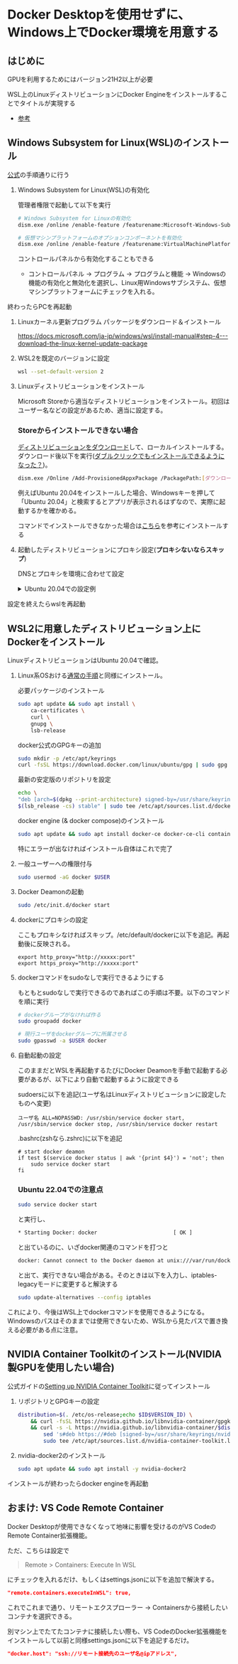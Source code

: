 # Docker Desktopを使用せずに、Windows上でDocker環境を用意する

## はじめに

GPUを利用するためにはバージョン21H2以上が必要

WSL上のLinuxディストリビューションにDocker Engineをインストールすることでタイトルが実現する

- [参考](https://dev.to/_nicolas_louis_/how-to-run-docker-on-windows-without-docker-desktop-hik)

## Windows Subsystem for Linux(WSL)のインストール

[公式](https://docs.microsoft.com/ja-jp/windows/wsl/install-manual)の手順通りに行う

1. Windows Subsystem for Linux(WSL)の有効化

    管理者権限で起動して以下を実行

    ```bash
    # Windows Subsystem for Linuxの有効化
    dism.exe /online /enable-feature /featurename:Microsoft-Windows-Subsystem-Linux /all /norestart

    # 仮想マシンプラットフォームのオプションコンポーネントを有効化
    dism.exe /online /enable-feature /featurename:VirtualMachinePlatform /all /norestart
    ```

    コントロールパネルから有効化することもできる

    - コントロールパネル -> プログラム -> プログラムと機能 -> Windowsの機能の有効化と無効化を選択し、Linux用Windowsサブシステム、仮想マシンプラットフォームにチェックを入れる。

  終わったらPCを再起動

1. Linuxカーネル更新プログラム パッケージをダウンロード＆インストール

    https://docs.microsoft.com/ja-jp/windows/wsl/install-manual#step-4---download-the-linux-kernel-update-package

1. WSL2を既定のバージョンに設定

    ```bash
    wsl --set-default-version 2
    ```

1. Linuxディストリビューションをインストール

    Microsoft Storeから適当なディストリビューションをインストール。初回はユーザー名などの設定があるため、適当に設定する。

    ### Storeからインストールできない場合

    [ディストリビューションをダウンロード](https://docs.microsoft.com/ja-jp/windows/wsl/install-manual#downloading-distributions)して、ローカルインストールする。ダウンロード後以下を実行([ダブルクリックでもインストールできるようになった？](https://docs.microsoft.com/ja-jp/windows/msix/app-installer/troubleshoot-appinstaller-issues))。

    ```bash
    dism.exe /Online /Add-ProvisionedAppxPackage /PackagePath:[ダウンロードしたファイルのパス] /SkipLicense
    ```

    例えばUbuntu 20.04をインストールした場合、Windowsキーを押して「Ubuntu 20.04」と検索するとアプリが表示されるはずなので、実際に起動するかを確かめる。

    コマンドでインストールできなかった場合は[こちら](https://phst.hateblo.jp/entry/2020/01/18/000000)を参考にインストールする

1. 起動したディストリビューションにプロキシ設定(__プロキシないならスキップ__)

    DNSとプロキシを環境に合わせて設定

    <details><summary>Ubuntu 20.04での設定例</summary><div>

    
    - resolv.confの上書きを無効化

        /etc/wsl.confを作成して以下を記述

        ```conf
        [network]
        generateResolvConf = false
        ```

    - /etc/resolv.confの編集

        もともとはシンボリックリンクなのでまずはunlink

        ```bash
        sudo unlink /etc/resolv.conf
        sudo vi /etc/resolv.conf
        ```

        以下を追記

        ```conf
        nameserver xxx.xxx.xxx.xxx  #優先DNS
        nameserver yyy.yyy.yyy.yyy  #代替DNS
        domain aaa.bbb.co.jp
        ```

    - /etc/apt/apt.conf.d/02proxy

        以下を追記。なければ新規作成

        ```conf
        Acquire::http::Proxy "http://xxxxx:port";
        Acquire::https::Proxy "http://xxxxx:port";
        ```

    - /etc/profile.d/proxy.shの作成

        以下を記述して保存

        ```sh
        export http_proxy=http://xxxxx:port/
        export https_proxy=http://xxxxx:port/
        ```

    - その他のプログラムごとの設定

        [ここ](https://lambdalisue.hatenablog.com/entry/2013/06/25/140630)を参考に

    </div></details>

  設定を終えたらwslを再起動

## WSL2に用意したディストリビューション上にDockerをインストール

LinuxディストリビューションはUbuntu 20.04で確認。

1. Linux系OSおける[通常の手順](https://docs.docker.com/engine/install/ubuntu/#install-using-the-repository)と同様にインストール。

    必要パッケージのインストール

    ```bash
    sudo apt update && sudo apt install \
        ca-certificates \
        curl \
        gnupg \
        lsb-release
    ```

    docker公式のGPGキーの追加

    ```bash
    sudo mkdir -p /etc/apt/keyrings
    curl -fsSL https://download.docker.com/linux/ubuntu/gpg | sudo gpg --dearmor -o /usr/share/keyrings/docker-archive-keyring.gpg
    ```

    最新の安定版のリポジトリを設定

    ```bash
    echo \
    "deb [arch=$(dpkg --print-architecture) signed-by=/usr/share/keyrings/docker-archive-keyring.gpg] https://download.docker.com/linux/ubuntu \
    $(lsb_release -cs) stable" | sudo tee /etc/apt/sources.list.d/docker.list > /dev/null
    ```

    docker engine (& docker compose)のインストール
    ```bash
    sudo apt update && sudo apt install docker-ce docker-ce-cli containerd.io docker-compose-plugin
    ```

    特にエラーが出なければインストール自体はこれで完了

1. 一般ユーザーへの権限付与

    ```bash
    sudo usermod -aG docker $USER
    ```

1. Docker Deamonの起動

    ```bash
    sudo /etc/init.d/docker start
    ```

1. dockerにプロキシの設定

    ここもプロキシなければスキップ。/etc/default/dockerに以下を追記。再起動後に反映される。

    ```config
    export http_proxy="http://xxxxx:port"
    export https_proxy="http://xxxxx:port"
    ```

1. dockerコマンドをsudoなしで実行できるようにする

    もともとsudoなしで実行できるのであればこの手順は不要。以下のコマンドを順に実行

    ```bash
    # dockerグループがなければ作る
    sudo groupadd docker

    # 現行ユーザをdockerグループに所属させる
    sudo gpasswd -a $USER docker
    ```

1. 自動起動の設定

    このままだとWSLを再起動するたびにDocker Deamonを手動で起動する必要があるが、以下により自動で起動するように設定できる

    sudoersに以下を追記(ユーザ名はLinuxディストリビューションに設定したものへ変更)

    ```bashrc
    ユーザ名 ALL=NOPASSWD: /usr/sbin/service docker start, /usr/sbin/service docker stop, /usr/sbin/service docker restart
    ```

    .bashrc(zshなら.zshrc)に以下を追記

    ```bashrc
    # start docker deamon
    if test $(service docker status | awk '{print $4}') = 'not'; then
        sudo service docker start
    fi
    ```

    ### Ubuntu 22.04での注意点

    ```bash
    sudo service docker start
    ```

    と実行し、

    ```bash
    * Starting Docker: docker                        [ OK ]
    ```

    と出ているのに、いざdocker関連のコマンドを打つと

    ```bash
    docker: Cannot connect to the Docker daemon at unix:///var/run/docker.sock. Is the docker daemon running?. See 'docker run --help'.
    ```

    と出て、実行できない場合がある。そのときは以下を入力し、iptables-legacyモードに変更すると解決する

    ```bash
    sudo update-alternatives --config iptables
    ```

これにより、今後はWSL上でdockerコマンドを使用できるようになる。Windowsのパスはそのままでは使用できないため、WSLから見たパスで置き換える必要がある点に注意。

## NVIDIA Container Toolkitのインストール(NVIDIA製GPUを使用したい場合)

公式ガイドの[Setting up NVIDIA Container Toolkit](https://docs.nvidia.com/datacenter/cloud-native/container-toolkit/install-guide.html#setting-up-nvidia-container-toolkit)に従ってインストール

1. リポジトリとGPGキーの設定

    ```bash
    distribution=$(. /etc/os-release;echo $ID$VERSION_ID) \
        && curl -fsSL https://nvidia.github.io/libnvidia-container/gpgkey | sudo gpg --dearmor -o /usr/share/keyrings/nvidia-container-toolkit-keyring.gpg \
        && curl -s -L https://nvidia.github.io/libnvidia-container/$distribution/libnvidia-container.list | \
            sed 's#deb https://#deb [signed-by=/usr/share/keyrings/nvidia-container-toolkit-keyring.gpg] https://#g' | \
            sudo tee /etc/apt/sources.list.d/nvidia-container-toolkit.list
    ```

1. nvidia-docker2のインストール

    ```bash
    sudo apt update && sudo apt install -y nvidia-docker2
    ```

インストールが終わったらdocker engineを再起動

## おまけ: VS Code Remote Container

Docker Desktopが使用できなくなって地味に影響を受けるのがVS CodeのRemote Container拡張機能。

ただ、こちらは設定で

> Remote > Containers: Execute In WSL

にチェックを入れるだけ、もしくはsettings.jsonに以下を追加で解決する。

```json
"remote.containers.executeInWSL": true,
```

これでこれまで通り、リモートエクスプローラー -> Containersから接続したいコンテナを選択できる。

別マシン上でたてたコンテナに接続したい際も、VS CodeのDocker拡張機能をインストールして以前と同様settings.jsonに以下を追記するだけ。

```json
"docker.host": "ssh://リモート接続先のユーザ名@ipアドレス",
```
